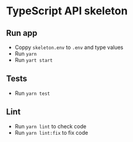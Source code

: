 # TypeScript API skeleton

## Run app

- Coppy `skeleton.env` to `.env` and type values
- Run `yarn`
- Run `yart start`

## Tests

- Run `yarn test`

## Lint

- Run `yarn lint` to check code
- Run `yarn lint:fix` to fix code
